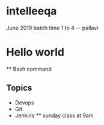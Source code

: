 # intelleeqa
June 2019 batch time 1 to 4
 -- pallavi
# Hello world
** Bash command
## Topics
* Devops
 * Git
 * Jenkins
** sunday class at 9am
